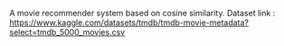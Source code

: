 A movie recommender system based on cosine similarity.
Dataset link : https://www.kaggle.com/datasets/tmdb/tmdb-movie-metadata?select=tmdb_5000_movies.csv
